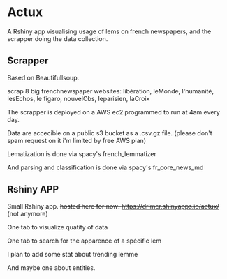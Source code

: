 # Actux
A Rshiny app visualising usage of lems on french newspapers, and the scrapper doing the data collection.


## Scrapper

Based on Beautifullsoup.

scrap 8 big frenchnewspaper websites: libération, leMonde, l'humanité, lesEchos, le figaro, nouvelObs, leparisien, laCroix

The scrapper is deployed on a AWS ec2 programmed to run at 4am every day.

Data are accecible on a public s3 bucket as a .csv.gz file. (please don't spam request on it i'm limited by free AWS plan)

Lematization is done via spacy's french_lemmatizer

And parsing and classification is done via spacy's fr_core_news_md

## Rshiny APP

Small Rshiny app. ~~hosted here for now: https://drimer.shinyapps.io/actux/~~ (not anymore)

One tab to visualize quatity of data

One tab to search for the apparence of a spécific lem

I plan to add some stat about trending lemme

And maybe one about entities.


